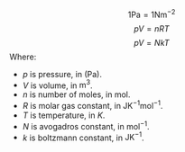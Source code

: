 $$1 \mathrm{Pa} = 1 \mathrm{Nm^{-2}}$$
$$pV = nRT$$
$$pV = NkT$$
Where:
- $p$ is pressure, in $(\mathrm{Pa})$.
- $V$ is volume, in $\mathrm{m^{3}}$.
- $n$ is number of moles, in $\mathrm{mol}$.
- $R$ is molar gas constant, in $\mathrm{JK^{-1}mol^{-1}}$.
- $T$ is temperature, in $K$.
- $N$ is avogadros constant, in $\mathrm{mol^{-1}}$.
- $k$ is boltzmann constant, in $\mathrm{JK^{-1}}$.